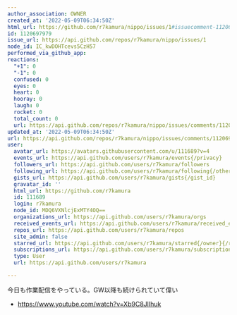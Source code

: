 ```yaml
---
author_association: OWNER
created_at: '2022-05-09T06:34:50Z'
html_url: https://github.com/r7kamura/nippo/issues/1#issuecomment-1120697979
id: 1120697979
issue_url: https://api.github.com/repos/r7kamura/nippo/issues/1
node_id: IC_kwDOHTcevs5CzH57
performed_via_github_app: 
reactions:
  "+1": 0
  "-1": 0
  confused: 0
  eyes: 0
  heart: 0
  hooray: 0
  laugh: 0
  rocket: 0
  total_count: 0
  url: https://api.github.com/repos/r7kamura/nippo/issues/comments/1120697979/reactions
updated_at: '2022-05-09T06:34:50Z'
url: https://api.github.com/repos/r7kamura/nippo/issues/comments/1120697979
user:
  avatar_url: https://avatars.githubusercontent.com/u/111689?v=4
  events_url: https://api.github.com/users/r7kamura/events{/privacy}
  followers_url: https://api.github.com/users/r7kamura/followers
  following_url: https://api.github.com/users/r7kamura/following{/other_user}
  gists_url: https://api.github.com/users/r7kamura/gists{/gist_id}
  gravatar_id: ''
  html_url: https://github.com/r7kamura
  id: 111689
  login: r7kamura
  node_id: MDQ6VXNlcjExMTY4OQ==
  organizations_url: https://api.github.com/users/r7kamura/orgs
  received_events_url: https://api.github.com/users/r7kamura/received_events
  repos_url: https://api.github.com/users/r7kamura/repos
  site_admin: false
  starred_url: https://api.github.com/users/r7kamura/starred{/owner}{/repo}
  subscriptions_url: https://api.github.com/users/r7kamura/subscriptions
  type: User
  url: https://api.github.com/users/r7kamura

---
```

今日も作業配信をやっている。GW以降も続けられていて偉い

- https://www.youtube.com/watch?v=Xb9C8JlIhuk